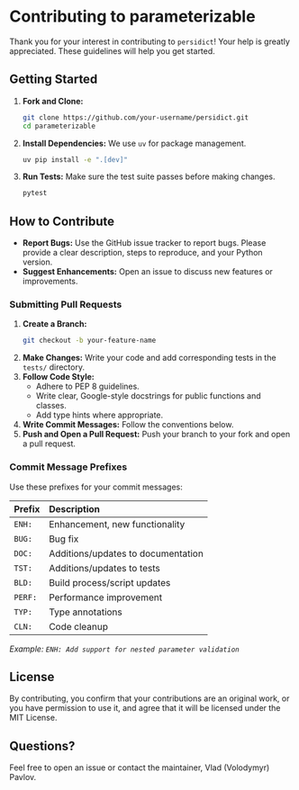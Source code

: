 # Contributing to parameterizable

Thank you for your interest in contributing to `persidict`! 
Your help is greatly appreciated. These guidelines will help you get started.

## Getting Started

1.  **Fork and Clone:**
    ```bash
    git clone https://github.com/your-username/persidict.git
    cd parameterizable
    ```

2.  **Install Dependencies:**
    We use `uv` for package management.
    ```bash
    uv pip install -e ".[dev]"
    ```

3.  **Run Tests:**
    Make sure the test suite passes before making changes.
    ```bash
    pytest
    ```

## How to Contribute

*   **Report Bugs:** Use the GitHub issue tracker to report bugs. 
Please provide a clear description, steps to reproduce, and your Python version.
*   **Suggest Enhancements:** Open an issue to discuss new features or improvements.

### Submitting Pull Requests

1.  **Create a Branch:**
    ```bash
    git checkout -b your-feature-name
    ```
2.  **Make Changes:** Write your code and add corresponding tests in the `tests/` directory.
3.  **Follow Code Style:**
    *   Adhere to PEP 8 guidelines.
    *   Write clear, Google-style docstrings for public functions and classes.
    *   Add type hints where appropriate.
4.  **Write Commit Messages:** Follow the conventions below.
5.  **Push and Open a Pull Request:** Push your branch to your fork and open a pull request.

### Commit Message Prefixes

Use these prefixes for your commit messages:

| Prefix | Description                      |
| :----- | :------------------------------- |
| `ENH:` | Enhancement, new functionality   |
| `BUG:` | Bug fix                          |
| `DOC:` | Additions/updates to documentation |
| `TST:` | Additions/updates to tests       |
| `BLD:` | Build process/script updates     |
| `PERF:`| Performance improvement          |
| `TYP:` | Type annotations                 |
| `CLN:` | Code cleanup                     |

*Example: `ENH: Add support for nested parameter validation`*

## License

By contributing, you confirm that your contributions are an original work,
or you have permission to use it, and agree that it will be 
licensed under the MIT License.

## Questions?

Feel free to open an issue or contact the maintainer, Vlad (Volodymyr) Pavlov.